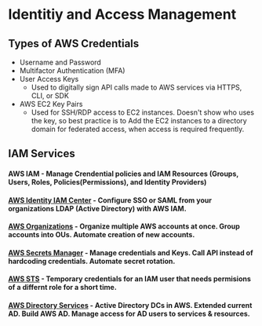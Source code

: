 # Identitiy and Access Management

## Types of AWS Credentials

- Username and Password
- Multifactor Authentication (MFA)
- User Access Keys
  - Used to digitally sign API calls made to AWS services via HTTPS, CLI, or SDK
- AWS EC2 Key Pairs
  - Used for SSH/RDP access to EC2 instances. Doesn't show who uses the key, so best practice is to Add the EC2 instances to a directory domain for federated access, when access is required frequently. 

## IAM Services

#### AWS IAM - Manage Crendential policies and IAM Resources (Groups, Users, Roles, Policies(Permissions), and Identity Providers)

#### [AWS Identity IAM Center](https://github.com/NetSecQuin/Quintessence/blob/main/Blue%20Pages/Cloud%20Security/AWS%20Services/AWS%20Identity%20IAM%20Center.md) - Configure SSO or SAML from your organizations LDAP (Active Directory) with AWS IAM. 

#### [AWS Organizations](https://github.com/NetSecQuin/Quintessence/blob/main/Blue%20Pages/Cloud%20Security/AWS%20Services/AWS%20Organizations.md) - Organize multiple AWS accounts at once. Group accounts into OUs. Automate creation of new accounts.

#### [AWS Secrets Manager](https://github.com/NetSecQuin/Quintessence/blob/main/Blue%20Pages/Cloud%20Security/AWS%20Services/AWS%20Secrets%20Manager.md) - Manage credentials and Keys. Call API instead of hardcoding credentials. Automate secret rotation.  

#### [AWS STS](https://github.com/NetSecQuin/Quintessence/blob/main/Blue%20Pages/Cloud%20Security/AWS%20Services/AWS%20STS.md) - Temporary credentials for an IAM user that needs permisions of a differnt role for a short time.

#### [AWS Directory Services](https://github.com/NetSecQuin/Quintessence/blob/main/Blue%20Pages/Cloud%20Security/AWS%20Services/AWS%20Directory%20Services.md) - Active Directory DCs in AWS. Extended current AD. Build AWS AD. Manage access for AD users to services & resources. 
